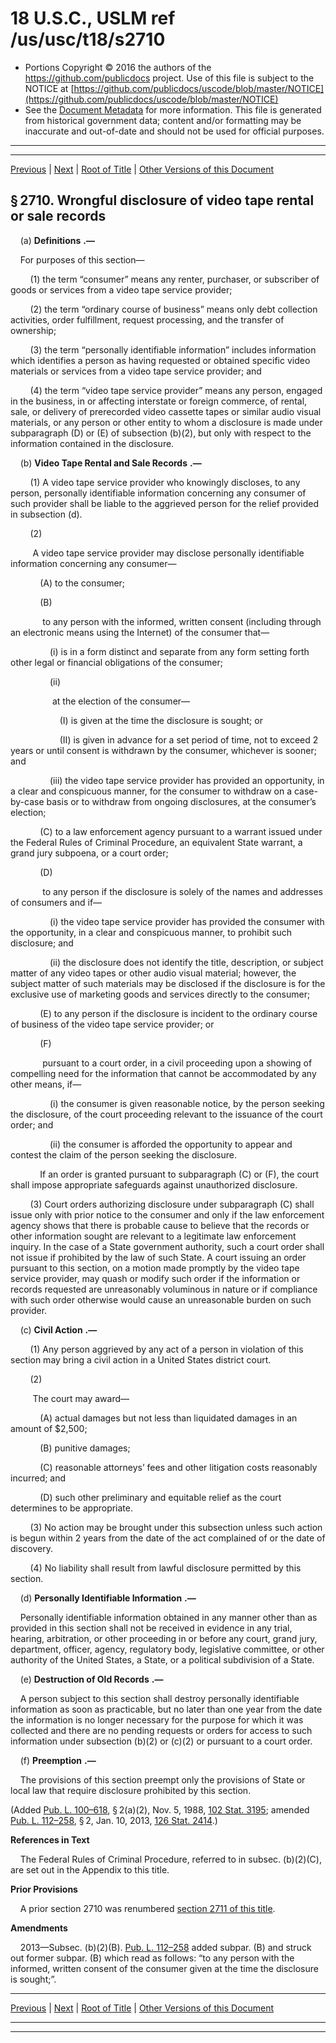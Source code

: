 ---
---

# 18 U.S.C., USLM ref /us/usc/t18/s2710

* Portions Copyright © 2016 the authors of the https://github.com/publicdocs project.
  Use of this file is subject to the NOTICE at [https://github.com/publicdocs/uscode/blob/master/NOTICE](https://github.com/publicdocs/uscode/blob/master/NOTICE)
* See the [Document Metadata](././../../../../..//README.md) for more information.
  This file is generated from historical government data; content and/or formatting may be inaccurate and out-of-date and should not be used for official purposes.

----------
----------

[Previous](./../../../../..//us/usc/t18/ptI/ch121/m__us_usc_t18_s2709.md) | [Next](./../../../../..//us/usc/t18/ptI/ch121/m__us_usc_t18_s2711.md) | [Root of Title](./../../../../../) | [Other Versions of this Document](https://publicdocs.github.io/go/links?ns=uslm&ref=%2Fus%2Fusc%2Ft18%2Fs2710)

## § 2710. Wrongful disclosure of video tape rental or sale records

    (a)  __Definitions__  __.—__ 

    For purposes of this section—

        (1) the term “consumer” means any renter, purchaser, or subscriber of goods or services from a video tape service provider;

        (2) the term “ordinary course of business” means only debt collection activities, order fulfillment, request processing, and the transfer of ownership;

        (3) the term “personally identifiable information” includes information which identifies a person as having requested or obtained specific video materials or services from a video tape service provider; and

        (4) the term “video tape service provider” means any person, engaged in the business, in or affecting interstate or foreign commerce, of rental, sale, or delivery of prerecorded video cassette tapes or similar audio visual materials, or any person or other entity to whom a disclosure is made under subparagraph (D) or (E) of subsection (b)(2), but only with respect to the information contained in the disclosure.

    (b)  __Video Tape Rental and Sale Records__  __.—__ 

        (1) A video tape service provider who knowingly discloses, to any person, personally identifiable information concerning any consumer of such provider shall be liable to the aggrieved person for the relief provided in subsection (d).

        (2)

         A video tape service provider may disclose personally identifiable information concerning any consumer—

            (A) to the consumer;

            (B)

             to any person with the informed, written consent (including through an electronic means using the Internet) of the consumer that—

                (i) is in a form distinct and separate from any form setting forth other legal or financial obligations of the consumer;

                (ii)

                 at the election of the consumer—

                    (I) is given at the time the disclosure is sought; or

                    (II) is given in advance for a set period of time, not to exceed 2 years or until consent is withdrawn by the consumer, whichever is sooner; and

                (iii) the video tape service provider has provided an opportunity, in a clear and conspicuous manner, for the consumer to withdraw on a case-by-case basis or to withdraw from ongoing disclosures, at the consumer’s election;

            (C) to a law enforcement agency pursuant to a warrant issued under the Federal Rules of Criminal Procedure, an equivalent State warrant, a grand jury subpoena, or a court order;

            (D)

             to any person if the disclosure is solely of the names and addresses of consumers and if—

                (i) the video tape service provider has provided the consumer with the opportunity, in a clear and conspicuous manner, to prohibit such disclosure; and

                (ii) the disclosure does not identify the title, description, or subject matter of any video tapes or other audio visual material; however, the subject matter of such materials may be disclosed if the disclosure is for the exclusive use of marketing goods and services directly to the consumer;

            (E) to any person if the disclosure is incident to the ordinary course of business of the video tape service provider; or

            (F)

             pursuant to a court order, in a civil proceeding upon a showing of compelling need for the information that cannot be accommodated by any other means, if—

                (i) the consumer is given reasonable notice, by the person seeking the disclosure, of the court proceeding relevant to the issuance of the court order; and

                (ii) the consumer is afforded the opportunity to appear and contest the claim of the person seeking the disclosure.

            If an order is granted pursuant to subparagraph (C) or (F), the court shall impose appropriate safeguards against unauthorized disclosure.

        (3) Court orders authorizing disclosure under subparagraph (C) shall issue only with prior notice to the consumer and only if the law enforcement agency shows that there is probable cause to believe that the records or other information sought are relevant to a legitimate law enforcement inquiry. In the case of a State government authority, such a court order shall not issue if prohibited by the law of such State. A court issuing an order pursuant to this section, on a motion made promptly by the video tape service provider, may quash or modify such order if the information or records requested are unreasonably voluminous in nature or if compliance with such order otherwise would cause an unreasonable burden on such provider.

    (c)  __Civil Action__  __.—__ 

        (1) Any person aggrieved by any act of a person in violation of this section may bring a civil action in a United States district court.

        (2)

         The court may award—

            (A) actual damages but not less than liquidated damages in an amount of $2,500;

            (B) punitive damages;

            (C) reasonable attorneys’ fees and other litigation costs reasonably incurred; and

            (D) such other preliminary and equitable relief as the court determines to be appropriate.

        (3) No action may be brought under this subsection unless such action is begun within 2 years from the date of the act complained of or the date of discovery.

        (4) No liability shall result from lawful disclosure permitted by this section.

    (d)  __Personally Identifiable Information__  __.—__ 

    Personally identifiable information obtained in any manner other than as provided in this section shall not be received in evidence in any trial, hearing, arbitration, or other proceeding in or before any court, grand jury, department, officer, agency, regulatory body, legislative committee, or other authority of the United States, a State, or a political subdivision of a State.

    (e)  __Destruction of Old Records__  __.—__ 

    A person subject to this section shall destroy personally identifiable information as soon as practicable, but no later than one year from the date the information is no longer necessary for the purpose for which it was collected and there are no pending requests or orders for access to such information under subsection (b)(2) or (c)(2) or pursuant to a court order.

    (f)  __Preemption__  __.—__ 

    The provisions of this section preempt only the provisions of State or local law that require disclosure prohibited by this section.

(Added [Pub. L. 100–618][/us/pl/100/618], § 2(a)(2), Nov. 5, 1988, [102 Stat. 3195][/us/stat/102/3195]; amended [Pub. L. 112–258][/us/pl/112/258], § 2, Jan. 10, 2013, [126 Stat. 2414][/us/stat/126/2414].)

 __References in Text__ 

    The Federal Rules of Criminal Procedure, referred to in subsec. (b)(2)(C), are set out in the Appendix to this title.

 __Prior Provisions__ 

    A prior section 2710 was renumbered [section 2711 of this title][/us/usc/t18/s2711].

 __Amendments__ 

    2013—Subsec. (b)(2)(B). [Pub. L. 112–258][/us/pl/112/258] added subpar. (B) and struck out former subpar. (B) which read as follows: “to any person with the informed, written consent of the consumer given at the time the disclosure is sought;”.

----------

[Previous](./../../../../..//us/usc/t18/ptI/ch121/m__us_usc_t18_s2709.md) | [Next](./../../../../..//us/usc/t18/ptI/ch121/m__us_usc_t18_s2711.md) | [Root of Title](./../../../../../) | [Other Versions of this Document](https://publicdocs.github.io/go/links?ns=uslm&ref=%2Fus%2Fusc%2Ft18%2Fs2710)

----------
----------

[/us/pl/100/618]: https://publicdocs.github.io/go/links?ns=uslm&ref=%2Fus%2Fpl%2F100%2F618
[/us/stat/102/3195]: https://publicdocs.github.io/go/links?ns=uslm&ref=%2Fus%2Fstat%2F102%2F3195
[/us/pl/112/258]: https://publicdocs.github.io/go/links?ns=uslm&ref=%2Fus%2Fpl%2F112%2F258
[/us/stat/126/2414]: https://publicdocs.github.io/go/links?ns=uslm&ref=%2Fus%2Fstat%2F126%2F2414
[/us/usc/t18/s2711]: https://publicdocs.github.io/go/links?ns=uslm&ref=%2Fus%2Fusc%2Ft18%2Fs2711
[/us/pl/112/258]: https://publicdocs.github.io/go/links?ns=uslm&ref=%2Fus%2Fpl%2F112%2F258


